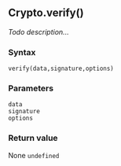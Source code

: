 ## Crypto.verify()
_Todo description..._

### Syntax
```
verify(data,signature,options)
```

### Parameters
<dl>
    <dt><code>data</code></dt>
    <dt><code>signature</code></dt>
    <dt><code>options</code></dt>
</dl>

### Return value

<dl>
    <dt>None <code>undefined</code></dt>
</dl>


